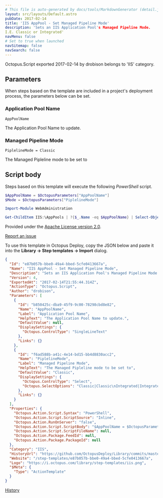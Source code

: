 ```yaml
---
# This file is auto-generated by docs/tools/MarkdownGenerator (detail.js)
layout: src/layouts/Default.astro
pubDate: 2017-02-14
title: 'IIS AppPool - Set Managed Pipeline Mode'
description: 'Sets an IIS Application Pool's Managed Pipeline Mode.
I.E. Classic or Integrated'
navMenu: false
# Set to true when launched
navSitemap: false
navSearch: false
---
```


Octopus.Script exported 2017-02-14 by drobison belongs to 'IIS' category.

## Parameters

When steps based on the template are included in a project's deployment process, the parameters below can be set.


<div class="param">

### Application Pool Name

`AppPoolName`

The Application Pool Name to update.

</div>
        
<div class="param">

### Managed Pipeline Mode

`PiplelineMode = Classic`

The Managed Pipleline mode to be set to

</div>
        

## Script body

Steps based on this template will execute the following *PowerShell* script.

```powershell
$AppPoolName = $OctopusParameters["AppPoolName"]
$Mode = $OctopusParameters["PiplelineMode"]

Import-Module WebAdministration

Get-ChildItem IIS:\AppPools | ?{$_.Name -eq $AppPoolName} | Select-Object -ExpandProperty PSPath | %{ Set-ItemProperty $_ managedPipelineMode $Mode -Verbose}
```

Provided under the [Apache License version 2.0](https://github.com/OctopusDeploy/Library/blob/master/LICENSE.txt).

[Report an issue](https://github.com/OctopusDeploy/Library/issues/new?assignees=&labels=&projects=&template=bug-report.yml&title=Issue%20with%20IIS%20AppPool%20-%20Set%20Managed%20Pipeline%20Mode&step-template=IIS%20AppPool%20-%20Set%20Managed%20Pipeline%20Mode)

<div class="get-json">

To use this template in Octopus Deploy, copy the JSON below and paste it into the **Library → Step templates → Import** dialog.

```json
{
  "Id": "e87b057b-bbe0-49a4-bbed-5cfe0413667a",
  "Name": "IIS AppPool - Set Managed Pipeline Mode",
  "Description": "Sets an IIS Application Pool's Managed Pipeline Mode.\nI.E. Classic or Integrated",
  "Version": 4,
  "ExportedAt": "2017-02-14T21:55:44.314Z",
  "ActionType": "Octopus.Script",
  "Author": "drobison",
  "Parameters": [
    {
      "Id": "b850425c-dba9-45f9-9c00-78298cbd8e82",
      "Name": "AppPoolName",
      "Label": "Application Pool Name",
      "HelpText": "The Application Pool Name to update.",
      "DefaultValue": null,
      "DisplaySettings": {
        "Octopus.ControlType": "SingleLineText"
      },
      "Links": {}
    },
    {
      "Id": "f6ad588b-a41c-4e14-bd15-bb4d8830acc2",
      "Name": "PiplelineMode",
      "Label": "Managed Pipeline Mode",
      "HelpText": "The Managed Pipleline mode to be set to",
      "DefaultValue": "Classic",
      "DisplaySettings": {
        "Octopus.ControlType": "Select",
        "Octopus.SelectOptions": "Classic|Classic\nIntegrated|Integrated"
      },
      "Links": {}
    }
  ],
  "Properties": {
    "Octopus.Action.Script.Syntax": "PowerShell",
    "Octopus.Action.Script.ScriptSource": "Inline",
    "Octopus.Action.RunOnServer": "false",
    "Octopus.Action.Script.ScriptBody": "$AppPoolName = $OctopusParameters[\"AppPoolName\"]\n$Mode = $OctopusParameters[\"PiplelineMode\"]\n\nImport-Module WebAdministration\n\nGet-ChildItem IIS:\\AppPools | ?{$_.Name -eq $AppPoolName} | Select-Object -ExpandProperty PSPath | %{ Set-ItemProperty $_ managedPipelineMode $Mode -Verbose}",
    "Octopus.Action.Script.ScriptFileName": null,
    "Octopus.Action.Package.FeedId": null,
    "Octopus.Action.Package.PackageId": null
  },
  "Category": "IIS",
  "HistoryUrl": "https://github.com/OctopusDeploy/Library/commits/master/step-templates//opt/buildagent/work/75443764cd38076d/step-templates/iis-apppool-set-managed-pipeline-mode.json",
  "Website": "/step-templates/e87b057b-bbe0-49a4-bbed-5cfe0413667a",
  "Logo": "https://i.octopus.com/library/step-templates/iis.png",
  "$Meta": {
    "Type": "ActionTemplate"
  }
}
```

[History](https://github.com/OctopusDeploy/Library/commits/master/step-templates/https://github.com/OctopusDeploy/Library/commits/master/step-templates//opt/buildagent/work/75443764cd38076d/step-templates/iis-apppool-set-managed-pipeline-mode.json)

</div>
